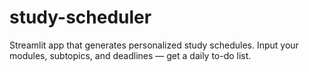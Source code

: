 # study-scheduler
Streamlit app that generates personalized study schedules. Input your modules, subtopics, and deadlines — get a daily to-do list.

